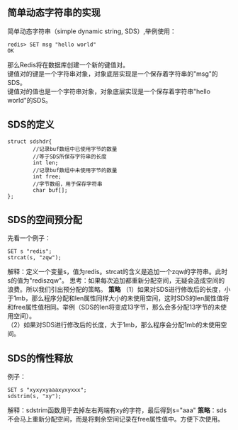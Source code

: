 ## 简单动态字符串的实现  
简单动态字符串（simple dynamic string, SDS）,举例使用：  
```
redis> SET msg "hello world"
OK
```
那么Redis将在数据库创建一个新的键值对。  
键值对的键是一个字符串对象，对象底层实现是一个保存着字符串的"msg"的SDS。  
键值对的值也是一个字符串对象，对象底层实现是一个保存着字符串"hello world"的SDS。  
## SDS的定义  
```
struct sdshdr{
        //记录buf数组中已使用字节的数量
        //等于SDS所保存字符串的长度
        int len;
        //记录buf数组中未使用字节的数量
        int free;
        //字节数组，用于保存字符串
        char buf[];
};
```
## SDS的空间预分配   
先看一个例子：
```
SET s "redis";
strcat(s, "zqw");
```
解释：定义一个变量s，值为redis。strcat的含义是追加一个zqw的字符串。此时s的值为"rediszqw"。
思考：如果每次追加都重新分配空间，无疑会造成空间的浪费。所以我们引出预分配的策略。
**策略**
（1）如果对SDS进行修改后的长度，小于1mb，那么程序分配和len属性同样大小的未使用空间，这时SDS的len属性值将和free属性值相同。举例（SDS的len将变成13字节，那么会多分配13字节的未使用空间）。  
（2）如果对SDS进行修改后的长度，大于1mb，那么程序会分配1mb的未使用空间。  
## SDS的惰性释放
例子：
```
SET s "xyxyxyaaaxyxyxxx";
sdstrim(s, "xy");
```
解释：sdstrim函数用于去掉左右两端有xy的字符，最后得到s="aaa"
**策略**：sds不会马上重新分配空间，而是将剩余空间记录在free属性值中。方便下次使用。  


